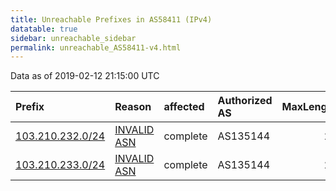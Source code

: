 ```yaml
---
title: Unreachable Prefixes in AS58411 (IPv4)
datatable: true
sidebar: unreachable_sidebar
permalink: unreachable_AS58411-v4.html
---
```


Data as of 2019-02-12 21:15:00 UTC


<div class="datatable-begin"></div>

| Prefix                                                     | Reason                                                                                                  | affected   | Authorized AS   |   MaxLength | Anchor                                       |   unreachable /24s |
|:-----------------------------------------------------------|:--------------------------------------------------------------------------------------------------------|:-----------|:----------------|------------:|:---------------------------------------------|-------------------:|
| [103.210.232.0/24](https://stat.ripe.net/103.210.232.0/24) | [INVALID ASN](https://rpki-validator.ripe.net/announcement-preview?asn=AS58411&prefix=103.210.232.0/24) | complete   | AS135144        |          24 | [APNIC](unreachable_APNIC_RPKI_Root-v4.html) |                  1 |
| [103.210.233.0/24](https://stat.ripe.net/103.210.233.0/24) | [INVALID ASN](https://rpki-validator.ripe.net/announcement-preview?asn=AS58411&prefix=103.210.233.0/24) | complete   | AS135144        |          24 | [APNIC](unreachable_APNIC_RPKI_Root-v4.html) |                  1 |

<div class="datatable-end"></div>